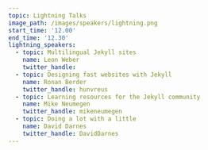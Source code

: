 ```yaml
---
topic: Lightning Talks
image_path: /images/speakers/lightning.png
start_time: '12.00'
end_time: '12.30'
lightning_speakers:
  - topic: Multilingual Jekyll sites
    name: Leon Weber
    twitter_handle:
  - topic: Designing fast websites with Jekyll
    name: Ronan Berder
    twitter_handle: hunvreus
  - topic: Learning resources for the Jekyll community
    name: Mike Neumegen
    twitter_handle: mikeneumegen
  - topic: Doing a lot with a little
    name: David Darnes
    twitter_handle: DavidDarnes
---
```

